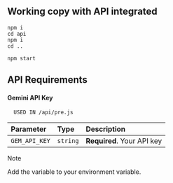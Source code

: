 ## Working copy with API integrated

```
npm i
cd api
npm i
cd ..

npm start
```


## API Requirements

#### Gemini API Key

```
  USED IN /api/pre.js
```

| Parameter | Type     | Description                |
| :-------- | :------- | :------------------------- |
| `GEM_API_KEY` | `string` | **Required**. Your API key |

> [!NOTE]
> Add the variable to your environment variable.

